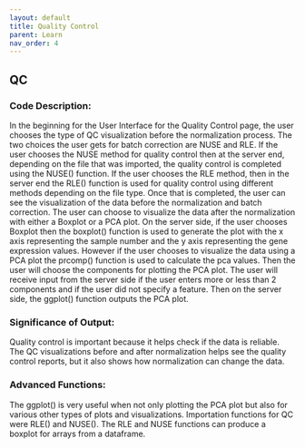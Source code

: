 ```yaml
---
layout: default
title: Quality Control
parent: Learn
nav_order: 4
---
```


## QC

### Code Description: 
In the beginning for the User Interface for the Quality Control page, the user chooses the type of QC visualization before the normalization process. The two choices the user gets for batch correction are NUSE and RLE. If the user chooses the NUSE method for quality control then at the server end, depending on the file that was imported, the quality control is completed using the NUSE() function. If the user chooses the RLE method, then in the server end the RLE() function is used for quality control using different methods depending on the file type. Once that is completed, the user can see the visualization of the data before the normalization and batch correction. The user can choose to visualize the data after the normalization with either a Boxplot or a PCA plot. On the server side, if the user chooses Boxplot then the boxplot() function is used to generate the plot with the x axis representing the sample number and the y axis representing the gene expression values. However if the user chooses to visualize the data using a PCA plot the prcomp() function is used to calculate the pca values. Then the user will choose the components for plotting the PCA plot. The user will receive input from the server side if the user enters more or less than 2 components and if the user did not specify a feature. Then on the server side, the ggplot() function outputs the PCA plot.

### Significance of Output: 
 Quality control is important because it helps check if the data is reliable. The QC visualizations before and after normalization helps see the quality control reports, but it also shows how normalization can change the data.

### Advanced Functions: 
The ggplot() is very useful when not only plotting the PCA plot but also for various other types of plots and visualizations. Importation functions for QC were RLE() and NUSE(). The RLE and NUSE functions can produce a boxplot for arrays from a dataframe. 
